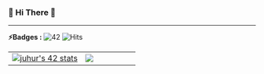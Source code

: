 ### 👋 Hi There 👋

---

**⚡️Badges :** ![42](https://badgen.net/badge/Born2Code/juhur/yellow?cache=86400&icon=https://meta.intra.42.fr/assets/42_logo-7dfc9110a5319a308863b96bda33cea995046d1731cebb735e41b16255106c12.svg) ![Hits](https://hits.seeyoufarm.com/api/count/incr/badge.svg?url=https%3A%2F%2Fgithub.com%2Fzhunhe)

<table>
  <tr>
    <td valign="middle" width="57.5%">
      <a href="https://github.com/JaeSeoKim/badge42">
        <img src="https://badge42.vercel.app/api/v2/cl1lznjhz004909mmu2q78p1n/stats?cursusId=21&coalitionId=85" alt="juhur's 42 stats" align="center"/>
    </td>
    <td valign="middle" width="43.5%">
      <a href="https://solved.ac/juhur">
        <img src="http://mazassumnida.wtf/api/v2/generate_badge?boj=juhur" align="center"/>
    </td>
  </tr>
</table> 
